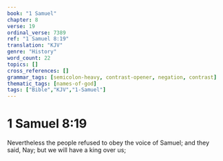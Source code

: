 ```yaml
---
book: "1 Samuel"
chapter: 8
verse: 19
ordinal_verse: 7389
ref: "1 Samuel 8:19"
translation: "KJV"
genre: "History"
word_count: 22
topics: []
cross_references: []
grammar_tags: [semicolon-heavy, contrast-opener, negation, contrast]
thematic_tags: [names-of-god]
tags: ["Bible","KJV","1-Samuel"]
---
```


# 1 Samuel 8:19

Nevertheless the people refused to obey the voice of Samuel; and they said, Nay; but we will have a king over us;

